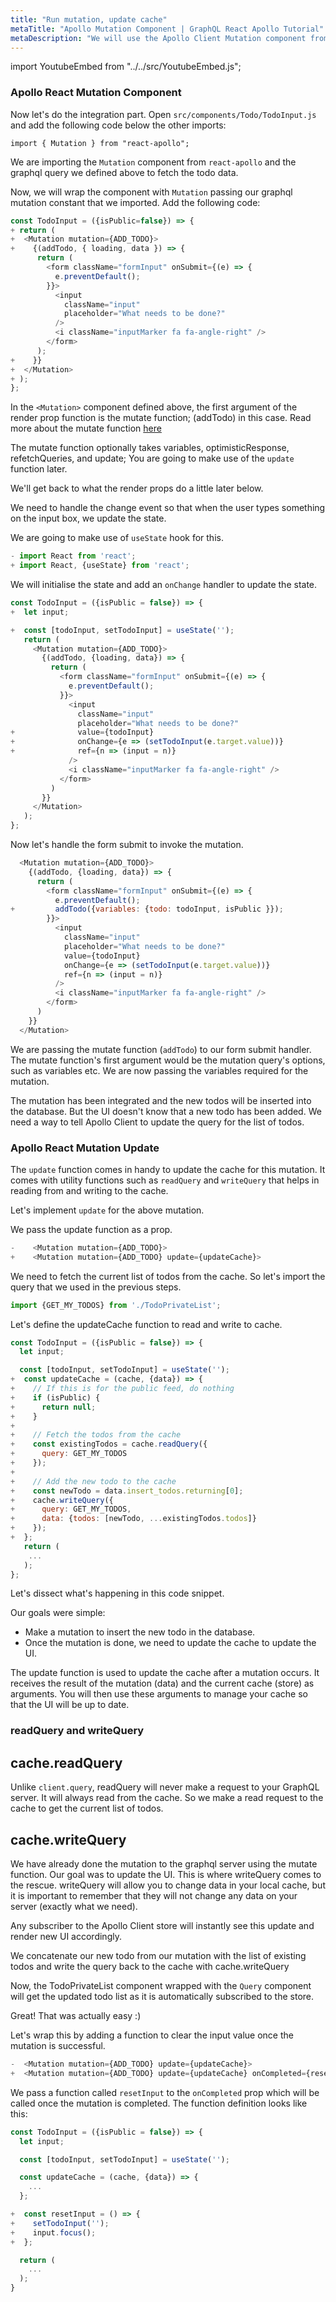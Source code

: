 ```yaml
---
title: "Run mutation, update cache"
metaTitle: "Apollo Mutation Component | GraphQL React Apollo Tutorial"
metaDescription: "We will use the Apollo Client Mutation component from react-apollo as an example to insert new data and update cache locally using readQuery and writeQuery."
---
```


import YoutubeEmbed from "../../src/YoutubeEmbed.js";

<YoutubeEmbed link="https://www.youtube.com/embed/ZgMblvlIg28" />

### Apollo React Mutation Component
Now let's do the integration part. Open `src/components/Todo/TodoInput.js` and add the following code below the other imports:

```javscript
import { Mutation } from "react-apollo";
```

We are importing the `Mutation` component from `react-apollo` and the graphql query we defined above to fetch the todo data.

Now, we will wrap the component with `Mutation` passing our graphql mutation constant that we imported. Add the following code:

```javascript
const TodoInput = ({isPublic=false}) => {
+ return (
+  <Mutation mutation={ADD_TODO}>
+    {(addTodo, { loading, data }) => {
      return (
        <form className="formInput" onSubmit={(e) => {
          e.preventDefault();
        }}>
          <input
            className="input"
            placeholder="What needs to be done?"
          />
          <i className="inputMarker fa fa-angle-right" />
        </form>
      );
+    }}
+  </Mutation>
+ );
};
```

In the `<Mutation>` component defined above, the first argument of the render prop function is the mutate function; (addTodo) in this case. Read more about the mutate function [here](https://www.apollographql.com/docs/react/essentials/mutations.html#render-prop)

The mutate function optionally takes variables, optimisticResponse, refetchQueries, and update; You are going to make use of the `update` function later.

We'll get back to what the render props do a little later below. 

We need to handle the change event so that when the user types something on the input box, we update the state.

We are going to make use of `useState` hook for this.

```javascript
- import React from 'react';
+ import React, {useState} from 'react';
```

We will initialise the state and add an `onChange` handler to update the state.

```javascript
const TodoInput = ({isPublic = false}) => {
+  let input;

+  const [todoInput, setTodoInput] = useState('');
   return (
     <Mutation mutation={ADD_TODO}>
       {(addTodo, {loading, data}) => {
         return (
           <form className="formInput" onSubmit={(e) => {
             e.preventDefault();
           }}>
             <input
               className="input"
               placeholder="What needs to be done?"
+              value={todoInput}
+              onChange={e => (setTodoInput(e.target.value))}
+              ref={n => (input = n)}
             />
             <i className="inputMarker fa fa-angle-right" />
           </form>
         )
       }}
     </Mutation>
   );
};
```

Now let's handle the form submit to invoke the mutation.

```javascript
  <Mutation mutation={ADD_TODO}>
    {(addTodo, {loading, data}) => {
      return (
        <form className="formInput" onSubmit={(e) => {
          e.preventDefault();
+         addTodo({variables: {todo: todoInput, isPublic }});
        }}>
          <input
            className="input"
            placeholder="What needs to be done?"
            value={todoInput}
            onChange={e => (setTodoInput(e.target.value))}
            ref={n => (input = n)}
          />
          <i className="inputMarker fa fa-angle-right" />
        </form>
      )
    }}
  </Mutation>
```

We are passing the mutate function (`addTodo`) to our form submit handler.
The mutate function's first argument would be the mutation query's options, such as variables etc. We are now passing the variables required for the mutation. 

The mutation has been integrated and the new todos will be inserted into the database. But the UI doesn't know that a new todo has been added. We need a way to tell Apollo Client to update the query for the list of todos.

### Apollo React Mutation Update
The `update` function comes in handy to update the cache for this mutation. It comes with utility functions such as `readQuery` and `writeQuery` that helps in reading from and writing to the cache.

Let's implement `update` for the above mutation.

We pass the update function as a prop.

```javascript
-    <Mutation mutation={ADD_TODO}>
+    <Mutation mutation={ADD_TODO} update={updateCache}>
```

We need to fetch the current list of todos from the cache. So let's import the query that we used in the previous steps.

```javascript
import {GET_MY_TODOS} from './TodoPrivateList';
```

Let's define the updateCache function to read and write to cache.

```javascript
const TodoInput = ({isPublic = false}) => {
  let input;

  const [todoInput, setTodoInput] = useState('');
+  const updateCache = (cache, {data}) => {
+    // If this is for the public feed, do nothing
+    if (isPublic) {
+      return null;
+    }
+
+    // Fetch the todos from the cache
+    const existingTodos = cache.readQuery({
+      query: GET_MY_TODOS
+    });
+
+    // Add the new todo to the cache
+    const newTodo = data.insert_todos.returning[0];
+    cache.writeQuery({
+      query: GET_MY_TODOS,
+      data: {todos: [newTodo, ...existingTodos.todos]}
+    });
+  };
   return (
    ...
   );
};
```

Let's dissect what's happening in this code snippet.

Our goals were simple:

- Make a mutation to insert the new todo in the database.
- Once the mutation is done, we need to update the cache to update the UI.

The update function is used to update the cache after a mutation occurs.
It receives the result of the mutation (data) and the current cache (store) as arguments. You will then use these arguments to manage your cache so that the UI will be up to date.

### readQuery and writeQuery

cache.readQuery
---------------

Unlike `client.query`, readQuery will never make a request to your GraphQL server. It will always read from the cache. So we make a read request to the cache to get the current list of todos.

cache.writeQuery
----------------

We have already done the mutation to the graphql server using the mutate function. Our goal was to update the UI. This is where writeQuery comes to the rescue. writeQuery will allow you to change data in your local cache, but it is important to remember that they will not change any data on your server (exactly what we need).

  Any subscriber to the Apollo Client store will instantly see this update and render new UI accordingly.

We concatenate our new todo from our mutation with the list of existing todos and write the query back to the cache with cache.writeQuery

Now, the TodoPrivateList component wrapped with the `Query` component will get the updated todo list as it is automatically subscribed to the store.

Great! That was actually easy :)

Let's wrap this by adding a function to clear the input value once the mutation is successful.

```javascript
-  <Mutation mutation={ADD_TODO} update={updateCache}>
+  <Mutation mutation={ADD_TODO} update={updateCache} onCompleted={resetInput}>
```

We pass a function called `resetInput` to the `onCompleted` prop which will be called once the mutation is completed. The function definition looks like this:

```javascript
const TodoInput = ({isPublic = false}) => {
  let input;

  const [todoInput, setTodoInput] = useState('');

  const updateCache = (cache, {data}) => {
    ...
  };

+  const resetInput = () => {
+    setTodoInput('');
+    input.focus();
+  };

  return (
    ...
  );
}
```

